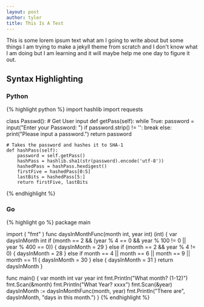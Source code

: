 ```yaml
---
layout: post
author: tyler
title: This Is A Test
---
```


This is some lorem ipsum text what am I going to write about but some things I am trying to make a jekyll theme from scratch and I don't know what I am doing but I am learning and it will maybe help me one day to figure it out. 
<!--more-->
## Syntax Highlighting

### Python

{% highlight python %}
import hashlib
import requests

class Passwd():
    # Get User input
    def getPass(self):
        while True:
            password = input("Enter your Password: ")
            if password.strip() != '':
                break
            else:
                print("Please input a password.")
        return password

    # Takes the password and hashes it to SHA-1    
    def hashPass(self):
        password = self.getPass()
        hashPass = hashlib.sha1(str(password).encode('utf-8'))
        hashedPass = hashPass.hexdigest() 
        firstFive = hashedPass[0:5]
        lastBits = hashedPass[5:]
        return firstFive, lastBits
{% endhighlight %}

### Go

{% highlight go %}
package main

import (
    "fmt"
)
func daysInMonthFunc(month int, year int) (int) {
	var daysInMonth int
    if (month == 2 && (year % 4 == 0 && year % 100 != 0 ||     year % 400 == 0)) {
        daysInMonth = 29
    } else if (month == 2 && year % 4 != 0) {
        daysInMonth = 28
    } else if month == 4 || month == 6 || month == 9 || month  == 11 {
        daysInMonth = 30
    } else {
        daysInMonth = 31
    }
    return daysInMonth
}

func main() {
	var month int
	var year int
	fmt.Println("What month? (1-12)")
	fmt.Scan(&month)
	fmt.Println("What Year? xxxx")
	fmt.Scan(&year)
	daysInMonth := daysInMonthFunc(month, year)
	fmt.Println("There are", daysInMonth, "days in this month.")
}
{% endhighlight %}

